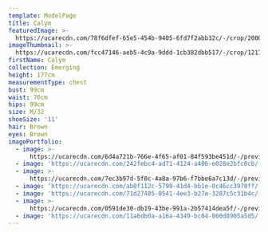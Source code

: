 ```yaml
---
template: ModelPage
title: Calym
featuredImage: >-
  https://ucarecdn.com/78f6dfef-65e5-454b-9405-6fd7f2abb32c/-/crop/2000x987/0,0/-/preview/
imageThumbnail: >-
  https://ucarecdn.com/fcc47146-aeb5-4c9a-9ddd-1cb382dbb517/-/crop/1217x890/640,489/-/preview/-/rotate/90/
firstName: Calym
collection: Emerging
height: 177cm
measurementType: chest
bust: 99cm
waist: 76cm
hips: 99cm
size: M/32
shoeSize: '11'
hair: Brown
eyes: Brown
imagePortfolio:
  - image: >-
      https://ucarecdn.com/6d4a721b-766e-4f65-af01-84f593be451d/-/preview/-/rotate/90/
  - image: 'https://ucarecdn.com/242febc4-ad71-4124-a406-e028e2bfc0cb/'
  - image: >-
      https://ucarecdn.com/7ec3b97d-5f0c-4a8a-97b6-f7bbe6a7c13d/-/preview/-/rotate/90/
  - image: 'https://ucarecdn.com/ab0f112c-5799-41d4-bb1e-0c46cc3978ff/'
  - image: 'https://ucarecdn.com/71d27485-0541-4ee3-b27e-3287c5c31b4c/'
  - image: >-
      https://ucarecdn.com/0591de30-db19-43be-991a-2b57414dea5f/-/preview/-/rotate/90/
  - image: 'https://ucarecdn.com/11a6db0a-a16a-4349-bc04-860d8905a5d5/'
---
```


